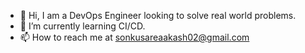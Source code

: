 - 👋 Hi, I am a DevOps Engineer looking to solve real world problems.
- 🌱 I’m currently learning CI/CD.
- 📫 How to reach me at sonkusareaakash02@gmail.com

<!---
sudo-cloud/sudo-cloud is a ✨ special ✨ repository because its `README.md` (this file) appears on your GitHub profile.
You can click the Preview link to take a look at your changes.
--->
